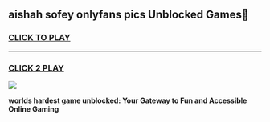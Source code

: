 
## aishah sofey onlyfans pics Unblocked Games👋
<h3>
<a href="https://premium.freeplayer.one?title=aishah_sofey_onlyfans_pics&ref=16F">CLICK TO PLAY</a></h3>
<hr>

<h3>
<a href="https://premium.freeplayer.one?title=aishah_sofey_onlyfans_pics&ref=16F">CLICK 2 PLAY</a>
  
</h3>

<a href="https://premium.freeplayer.one?title=aishah_sofey_onlyfans_pics&ref=16F/"><img src="https://clearcache.store/games.png"></a>


**worlds hardest game unblocked: Your Gateway to Fun and Accessible Online Gaming**
